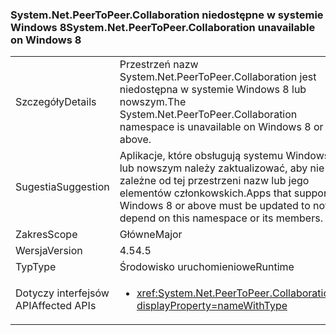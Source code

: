 ### <a name="systemnetpeertopeercollaboration-unavailable-on-windows-8"></a><span data-ttu-id="c4eaa-101">System.Net.PeerToPeer.Collaboration niedostępne w systemie Windows 8</span><span class="sxs-lookup"><span data-stu-id="c4eaa-101">System.Net.PeerToPeer.Collaboration unavailable on Windows 8</span></span>

|   |   |
|---|---|
|<span data-ttu-id="c4eaa-102">Szczegóły</span><span class="sxs-lookup"><span data-stu-id="c4eaa-102">Details</span></span>|<span data-ttu-id="c4eaa-103">Przestrzeń nazw System.Net.PeerToPeer.Collaboration jest niedostępna w systemie Windows 8 lub nowszym.</span><span class="sxs-lookup"><span data-stu-id="c4eaa-103">The System.Net.PeerToPeer.Collaboration namespace is unavailable on Windows 8 or above.</span></span>|
|<span data-ttu-id="c4eaa-104">Sugestia</span><span class="sxs-lookup"><span data-stu-id="c4eaa-104">Suggestion</span></span>|<span data-ttu-id="c4eaa-105">Aplikacje, które obsługują systemu Windows 8 lub nowszym należy zaktualizować, aby nie są zależne od tej przestrzeni nazw lub jego elementów członkowskich.</span><span class="sxs-lookup"><span data-stu-id="c4eaa-105">Apps that support Windows 8 or above must be updated to not depend on this namespace or its members.</span></span>|
|<span data-ttu-id="c4eaa-106">Zakres</span><span class="sxs-lookup"><span data-stu-id="c4eaa-106">Scope</span></span>|<span data-ttu-id="c4eaa-107">Główne</span><span class="sxs-lookup"><span data-stu-id="c4eaa-107">Major</span></span>|
|<span data-ttu-id="c4eaa-108">Wersja</span><span class="sxs-lookup"><span data-stu-id="c4eaa-108">Version</span></span>|<span data-ttu-id="c4eaa-109">4.5</span><span class="sxs-lookup"><span data-stu-id="c4eaa-109">4.5</span></span>|
|<span data-ttu-id="c4eaa-110">Typ</span><span class="sxs-lookup"><span data-stu-id="c4eaa-110">Type</span></span>|<span data-ttu-id="c4eaa-111">Środowisko uruchomieniowe</span><span class="sxs-lookup"><span data-stu-id="c4eaa-111">Runtime</span></span>|
|<span data-ttu-id="c4eaa-112">Dotyczy interfejsów API</span><span class="sxs-lookup"><span data-stu-id="c4eaa-112">Affected APIs</span></span>|<ul><li><xref:System.Net.PeerToPeer.Collaboration?displayProperty=nameWithType></li></ul>|

